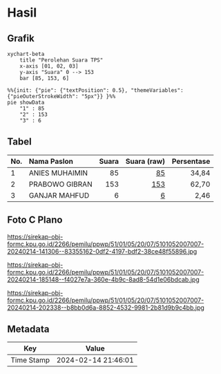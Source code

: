 # Hasil

## Grafik

```mermaid
xychart-beta
    title "Perolehan Suara TPS"
    x-axis [01, 02, 03]
    y-axis "Suara" 0 --> 153
    bar [85, 153, 6]
```

```mermaid
%%{init: {"pie": {"textPosition": 0.5}, "themeVariables": {"pieOuterStrokeWidth": "5px"}} }%%
pie showData
    "1" : 85
    "2" : 153
    "3" : 6
```

## Tabel

| No. | Nama Paslon    | Suara | Suara (raw) | Persentase |
|:--- |:-------------- | -----:| -----------:| ----------:|
| 1   | ANIES MUHAIMIN | 85    | [85][p-1]   | 34,84      |
| 2   | PRABOWO GIBRAN | 153   | [153][p-2]  | 62,70      |
| 3   | GANJAR MAHFUD  | 6     | [6][p-3]    | 2,46       |


[p-1]: https://github.com/gigit-pemilu/pemilu-2024-51-bali/blob/main/pilpres/hitung-suara/sub/51-bali/sub/01-jembrana/sub/05-jembrana/sub/2007-air-kuning/sub/007-tps/sub/paslon-1.txt
[p-2]: https://github.com/gigit-pemilu/pemilu-2024-51-bali/blob/main/pilpres/hitung-suara/sub/51-bali/sub/01-jembrana/sub/05-jembrana/sub/2007-air-kuning/sub/007-tps/sub/paslon-2.txt
[p-3]: https://github.com/gigit-pemilu/pemilu-2024-51-bali/blob/main/pilpres/hitung-suara/sub/51-bali/sub/01-jembrana/sub/05-jembrana/sub/2007-air-kuning/sub/007-tps/sub/paslon-3.txt

## Foto C Plano

https://sirekap-obj-formc.kpu.go.id/2266/pemilu/ppwp/51/01/05/20/07/5101052007007-20240214-141306--83355162-0df2-4197-bdf2-38ce48f55896.jpg

https://sirekap-obj-formc.kpu.go.id/2266/pemilu/ppwp/51/01/05/20/07/5101052007007-20240214-185148--f4027e7a-360e-4b9c-8ad8-54d1e06bdcab.jpg

https://sirekap-obj-formc.kpu.go.id/2266/pemilu/ppwp/51/01/05/20/07/5101052007007-20240214-202338--b8bb0d6a-8852-4532-9981-2b81d9b9c4bb.jpg


## Metadata

| Key        | Value               |
| ---------- | ------------------- |
| Time Stamp | 2024-02-14 21:46:01 |



